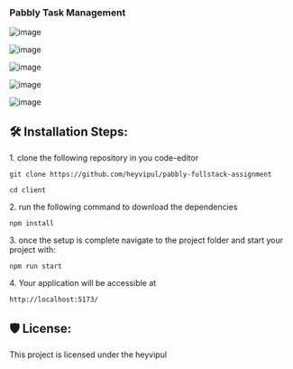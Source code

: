 ### Pabbly Task Management

![image](https://github.com/heyvipul/pabbly-fullstack-assignment/assets/131906819/e60350b2-5fa5-4a50-8894-b694806e9785)

![image](https://github.com/heyvipul/pabbly-fullstack-assignment/assets/131906819/9a624456-1400-4c91-804d-99772d0b2cd8)

![image](https://github.com/heyvipul/pabbly-fullstack-assignment/assets/131906819/7ab148c1-6329-4593-8867-a21fc9ffb7ea)

![image](https://github.com/heyvipul/pabbly-fullstack-assignment/assets/131906819/93bb2029-0824-46cc-84b6-2d9383786c24)

![image](https://github.com/heyvipul/pabbly-fullstack-assignment/assets/131906819/44cd5331-e0f8-49ed-acce-3521ea4b6fb2)


<h2>🛠️ Installation Steps:</h2>

<p>1. clone the following repository in you code-editor</p>

```
git clone https://github.com/heyvipul/pabbly-fullstack-assignment
```
```
cd client
```

<p>2. run the following command to download the dependencies</p>

```
npm install
```

<p>3. once the setup is complete navigate to the project folder and start your project with:</p>

```
npm run start
```

<p>4. Your application will be accessible at</p>

```
http://localhost:5173/
```

<h2>🛡️ License:</h2>

This project is licensed under the heyvipul


